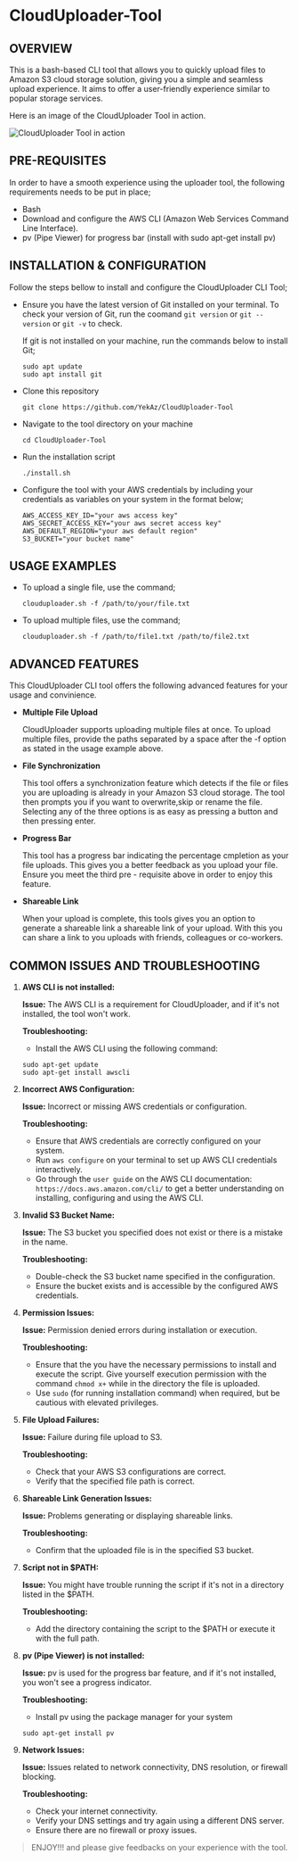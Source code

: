 # CloudUploader-Tool

## OVERVIEW

This is a bash-based CLI tool that allows you to quickly upload files to Amazon S3 cloud storage solution, giving you a simple and seamless upload experience. It aims to offer a user-friendly experience similar to popular storage services.

Here is an image of the CloudUploader Tool in action.

![CloudUploader Tool in action](<img width="960" alt="Clouduploader-Tool-Pix" src="https://github.com/YekAz/CloudUploader-Tool/assets/100805458/8af33b63-ca3d-4896-87e6-cd3048a78930">)

 
## PRE-REQUISITES

In order to have a smooth experience using the uploader tool, the following requirements needs to be put in place;

+ Bash
+ Download and configure the AWS CLI (Amazon Web Services Command Line Interface).
+ pv (Pipe Viewer) for progress bar (install with sudo apt-get install pv)


## INSTALLATION & CONFIGURATION

Follow the steps bellow to install and configure the CloudUploader CLI Tool;

+ Ensure you have the latest version of Git installed on your terminal. To check your version of Git, run the coomand `git version` or `git --version` or `git -v` to check.

   If git is not installed on your machine, run the commands below to install Git;

	 ```
	 sudo apt update
	 sudo apt install git
	 ```

+ Clone this  repository

	```
	git clone https://github.com/YekAz/CloudUploader-Tool
	```

+ Navigate to the tool directory on your machine

	```
	cd CloudUploader-Tool
	```

+ Run the installation script

	```
	./install.sh
	```

+ Configure the tool with your AWS credentials by including your credentials as variables on your system in the format below;

	```
	AWS_ACCESS_KEY_ID="your aws access key"
	AWS_SECRET_ACCESS_KEY="your aws secret access key"
	AWS_DEFAULT_REGION="your aws default region"
	S3_BUCKET="your bucket name"
	```

	
## USAGE EXAMPLES

+ To upload a single file, use the command;

	```
	clouduploader.sh -f /path/to/your/file.txt
	```

+ To upload multiple files, use the command;

	```
	clouduploader.sh -f /path/to/file1.txt /path/to/file2.txt
	```


## ADVANCED FEATURES

This CloudUploader CLI tool offers the following advanced features for your usage and convinience.

+ **Multiple File Upload**

   CloudUploader supports uploading multiple files at once. To upload multiple files, provide the paths separated by a space after the -f option as stated in the usage example above.

+ **File Synchronization**

   This tool offers a synchronization feature which detects if the file or files you are uploading is already in your Amazon S3 cloud storage. The tool then prompts you if you want to overwrite,skip or rename the file. Selecting any of the three options is as easy as pressing a button and then pressing enter.

+ **Progress Bar**

   This tool has a progress bar indicating the percentage cmpletion as your file uploads. This gives you a better feedback as you upload your file. Ensure you meet the third  pre - requisite above in order to enjoy this feature.

+ **Shareable Link**

   When your upload is complete, this tools gives you an option to generate a shareable link a shareable link of your upload. With this you can share a link to you uploads with friends, colleagues or co-workers.


## COMMON ISSUES AND TROUBLESHOOTING

1. **AWS CLI is not installed:**

   **Issue:** The AWS CLI is a requirement for CloudUploader, and if it's not installed, the tool won't work.
 
   **Troubleshooting:**
   * Install the AWS CLI using the following command:
 
   ```
   sudo apt-get update
   sudo apt-get install awscli
   ```

2. **Incorrect AWS Configuration:**

   **Issue:** Incorrect or missing AWS credentials or configuration.

   **Troubleshooting:**
   - Ensure that AWS credentials are correctly configured on your system.
   + Run `aws configure` on your terminal to set up AWS CLI credentials interactively.
   + Go through the `user guide` on the AWS CLI documentation: `https://docs.aws.amazon.com/cli/` to get a better understanding on installing, configuring and using the AWS CLI.

3. **Invalid S3 Bucket Name:**

   **Issue:** The S3 bucket you specified does not exist or there is a mistake in the name.

   **Troubleshooting:**
   + Double-check the S3 bucket name specified in the configuration.
   + Ensure the bucket exists and is accessible by the configured AWS credentials.

4. **Permission Issues:**

   **Issue:** Permission denied errors during installation or execution.

   **Troubleshooting:**
   + Ensure that the you have the necessary permissions to install and execute the script. Give yourself execution permission with the command `chmod x+` while in the directory the file is uploaded.
   + Use `sudo` (for running installation command) when required, but be cautious with elevated privileges.

5. **File Upload Failures:**

   **Issue:** Failure during file upload to S3.

   **Troubleshooting:**
   + Check that your AWS S3 configurations are correct.
   + Verify that the specified file path is correct.

6. **Shareable Link Generation Issues:**

   **Issue:** Problems generating or displaying shareable links.

   **Troubleshooting:**
   + Confirm that the uploaded file is in the specified S3 bucket.

7. **Script not in $PATH:**

   **Issue:** You might have trouble running the script if it's not in a directory listed in the $PATH.

   **Troubleshooting:**
   + Add the directory containing the script to the $PATH or execute it with the full path.

8. **pv (Pipe Viewer) is not installed:**

   **Issue:** pv is used for the progress bar feature, and if it's not installed, you won't see a progress indicator.

   **Troubleshooting:**
   + Install pv using the package manager for your system

   ```
   sudo apt-get install pv
   ```

9. **Network Issues:**

   **Issue:** Issues related to network connectivity, DNS resolution, or firewall blocking.

   **Troubleshooting:**
   + Check your internet connectivity.
   + Verify your DNS settings and try again using a different DNS server.
   + Ensure there are no firewall or proxy issues. 


 > ENJOY!!! and please give feedbacks on your experience with the tool.
